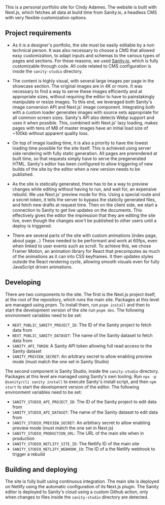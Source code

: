 This is a personal portfolio site for Cindy Adames. The website is built with Next.js, which fetches all data at build time from Sanity.io, a headless CMS with very flexible customization options.

## Project requirements

- As it is a designer's portfolio, the site must be easily editable by a non technical person. It was also necessary to choose a CMS that allowed easy customization, to adapt inputs and schemas to the various types of pages and sections. For these reasons, we used [Sanity.io](https://www.sanity.io/get-started/1), which is fully customizable through code. All code related to CMS configuration is inside the `sanity-studio` directory.

- The content is highly visual, with several large images per page in the showcase section. The original images are in 4K or more. It was necessary to find a way to serve these images efficiently and at appropriate sizes, without requiring the editor to have to painstakingly manipulate or resize images. To this end, we leveraged both Sanity's image conversion API and Next.js' image component. Integrating both with a custom loader generates images with source sets appropriate for all common screen sizes. Sanity's API also detects Webp support and uses it when possible. This, combined with Next.js' lazy loading, makes pages with tens of MB of master images have an initial load size of ~100kb without apparent quality loss.

- On top of image loading time, it is also a priority to have the lowest loading time possible for the site itself. This is achieved using server side rendering with fully static generation. All pages are prerendered at built time, so that requests simply have to serve the pregenerated HTML. Sanity's editor has been configured to allow triggering of new builds of the site by the editor when a new version needs to be published.

- As the site is statically generated, there has to be a way to preview changes while editing without having to run, and wait for, an expensive rebuild. We use Next.js' preview mode for this. Using a special route and a secret token, it tells the server to bypass the staticlly generated files, and fetch new drafts at request time. Then on the client side, we start a connection to Sanity to get live updates on the documents. This effectively gives the editor the impression that they are editing the site live, even though the changes won't be published to other users until a deploy is triggered.

- There are several parts of the site with custom animations (index page, about page...) These needed to be performant and work at 60fps, even when linked to user events such as scroll. To achieve this, we chose Framer Motion, an animation library for React that precomputes as much of the animations as it can into CSS keyframes. It then updates styles outside the React rendering cycle, allowing smooth visuals even for fully JavaScript driven animations.

## Developing

There are two components to the site. The first is the Next.js project itself, at the root of the repository, which runs the main site. Packages at this level are managed using pnpm. To install them, run `pnpm install` and then to start the development version of the site run `pnpm dev`. The following environment variables need to be set:

- `NEXT_PUBLIC_SANITY_PROJECT_ID`: The ID of the Sanity project to fetch data from
- `NEXT_PUBLIC_SANITY_DATASET`: The name of the Sanity dataset to fetch data from
- `SANITY_API_TOKEN`: A Sanity API token allowing full read access to the Sanity dataset
- `SANITY_PREVIEW_SECRET`: An arbitrary secret to allow enabling preview mode (must match the one set in Sanity Studio)

The second component is Sanity Studio, inside the `sanity-studio` directory. Packages at this level are managed using Sanity's own tooling. Run `npx -p @sanity/cli sanity install` to execute Sanity's install script, and then `npm start` to start the development version of the editor. The following environment variables need to be set:

- `SANITY_STUDIO_API_PROJECT_ID`: The ID of the Sanity project to edit data from
- `SANITY_STUDIO_API_DATASET`: The name of the Sanity dataset to edit data from
- `SANITY_STUDIO_PREVIEW_SECRET`: An arbitrary secret to allow enabling preview mode (must match the one set in Next.js)
- `SANITY_STUDIO_PRODUCTION_URL`: The URL of the main site when in production
- `SANITY_STUDIO_NETLIFY_SITE_ID`: The Netlify ID of the main site
- `SANITY_STUDIO_NETLIFY_WEBHOOK_ID`: The ID of a the Netlify webhook to trigger a rebuild

## Building and deploying

The site is fully built using continuous integration. The main site is deployed on Netlify using the automatic configuration of its Next.js plugin. The Sanity editor is deployed to Sanity's cloud using a custom Github action, only when changes to files inside the `sanity-studio` directory are detected.
